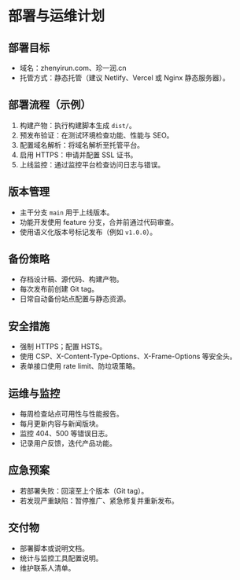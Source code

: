 # 部署与运维计划

## 部署目标
- 域名：zhenyirun.com、珍一润.cn
- 托管方式：静态托管（建议 Netlify、Vercel 或 Nginx 静态服务器）。

## 部署流程（示例）
1. 构建产物：执行构建脚本生成 `dist/`。
2. 预发布验证：在测试环境检查功能、性能与 SEO。
3. 配置域名解析：将域名解析至托管平台。
4. 启用 HTTPS：申请并配置 SSL 证书。
5. 上线监控：通过监控平台检查访问日志与错误。

## 版本管理
- 主干分支 `main` 用于上线版本。
- 功能开发使用 feature 分支，合并前通过代码审查。
- 使用语义化版本号标记发布（例如 `v1.0.0`）。

## 备份策略
- 存档设计稿、源代码、构建产物。
- 每次发布前创建 Git tag。
- 日常自动备份站点配置与静态资源。

## 安全措施
- 强制 HTTPS；配置 HSTS。
- 使用 CSP、X-Content-Type-Options、X-Frame-Options 等安全头。
- 表单接口使用 rate limit、防垃圾策略。

## 运维与监控
- 每周检查站点可用性与性能报告。
- 每月更新内容与新闻版块。
- 监控 404、500 等错误日志。
- 记录用户反馈，迭代产品功能。

## 应急预案
- 若部署失败：回滚至上个版本（Git tag）。
- 若发现严重缺陷：暂停推广、紧急修复并重新发布。

## 交付物
- 部署脚本或说明文档。
- 统计与监控工具配置说明。
- 维护联系人清单。
